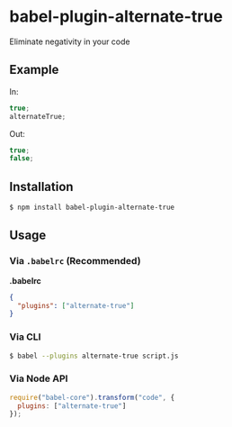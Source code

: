 # babel-plugin-alternate-true

Eliminate negativity in your code

## Example

In:

```js
true;
alternateTrue;
```

Out:

```js
true;
false;
```

## Installation

```sh
$ npm install babel-plugin-alternate-true
```

## Usage

### Via `.babelrc` (Recommended)

**.babelrc**

```json
{
  "plugins": ["alternate-true"]
}
```

### Via CLI

```sh
$ babel --plugins alternate-true script.js
```

### Via Node API

```javascript
require("babel-core").transform("code", {
  plugins: ["alternate-true"]
});
```
